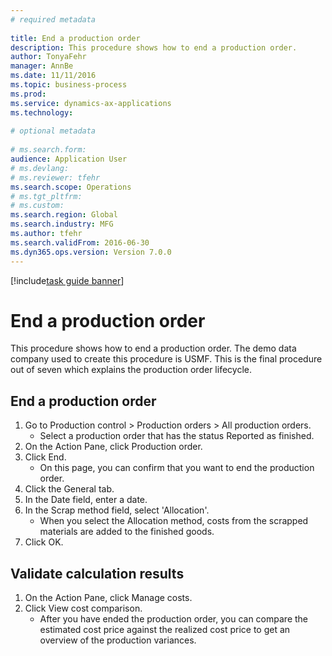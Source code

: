 ```yaml
--- 
# required metadata 
 
title: End a production order
description: This procedure shows how to end a production order. 
author: TonyaFehr 
manager: AnnBe 
ms.date: 11/11/2016
ms.topic: business-process 
ms.prod:  
ms.service: dynamics-ax-applications 
ms.technology:  
 
# optional metadata 
 
# ms.search.form:   
audience: Application User 
# ms.devlang:  
# ms.reviewer: tfehr 
ms.search.scope: Operations 
# ms.tgt_pltfrm:  
# ms.custom:  
ms.search.region: Global
ms.search.industry: MFG
ms.author: tfehr 
ms.search.validFrom: 2016-06-30 
ms.dyn365.ops.version: Version 7.0.0 
---
```


[!include[task guide banner](../../includes/task-guide-banner.md)]

# End a production order

This procedure shows how to end a production order. The demo data company used to create this procedure is USMF. This is the final procedure out of seven which explains the production order lifecycle.


## End a production order
1. Go to Production control > Production orders > All production orders.
    * Select a production order that has the status Reported as finished.  
2. On the Action Pane, click Production order.
3. Click End.
    * On this page, you can confirm that you want to end the production order.  
4. Click the General tab.
5. In the Date field, enter a date.
6. In the Scrap method field, select 'Allocation'.
    * When you select the Allocation method, costs from the scrapped materials are added to the finished goods.  
7. Click OK.

## Validate calculation results
1. On the Action Pane, click Manage costs.
2. Click View cost comparison.
    * After you have ended the production order, you can compare the estimated cost price against the realized cost price to get an overview of the production variances.  

